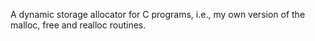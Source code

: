 A dynamic storage allocator for C programs, i.e., my own version of the malloc, free and realloc routines.
